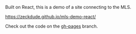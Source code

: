 Built on React, this is a demo of a site connecting to the MLS.

https://zeckdude.github.io/mls-demo-react/

Check out the code on the [gh-pages](https://github.com/zeckdude/mls-demo-react/tree/gh-pages) branch.
